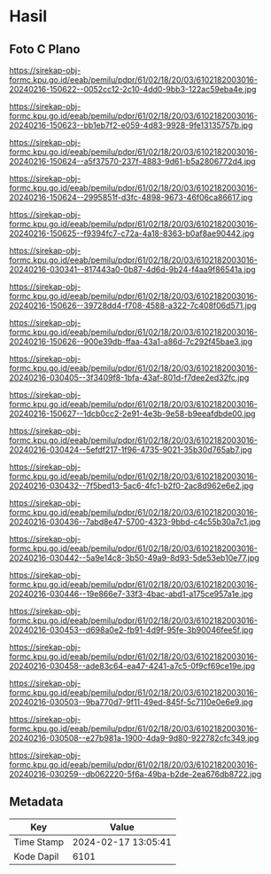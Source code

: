 # Hasil

## Foto C Plano

https://sirekap-obj-formc.kpu.go.id/eeab/pemilu/pdpr/61/02/18/20/03/6102182003016-20240216-150622--0052cc12-2c10-4dd0-9bb3-122ac59eba4e.jpg

https://sirekap-obj-formc.kpu.go.id/eeab/pemilu/pdpr/61/02/18/20/03/6102182003016-20240216-150623--bb1eb7f2-e059-4d83-9928-9fe13135757b.jpg

https://sirekap-obj-formc.kpu.go.id/eeab/pemilu/pdpr/61/02/18/20/03/6102182003016-20240216-150624--a5f37570-237f-4883-9d61-b5a2806772d4.jpg

https://sirekap-obj-formc.kpu.go.id/eeab/pemilu/pdpr/61/02/18/20/03/6102182003016-20240216-150624--2995851f-d3fc-4898-9673-46f06ca86617.jpg

https://sirekap-obj-formc.kpu.go.id/eeab/pemilu/pdpr/61/02/18/20/03/6102182003016-20240216-150625--f9394fc7-c72a-4a18-8363-b0af8ae90442.jpg

https://sirekap-obj-formc.kpu.go.id/eeab/pemilu/pdpr/61/02/18/20/03/6102182003016-20240216-030341--817443a0-0b87-4d6d-9b24-f4aa9f86541a.jpg

https://sirekap-obj-formc.kpu.go.id/eeab/pemilu/pdpr/61/02/18/20/03/6102182003016-20240216-150626--39728dd4-f708-4588-a322-7c408f06d571.jpg

https://sirekap-obj-formc.kpu.go.id/eeab/pemilu/pdpr/61/02/18/20/03/6102182003016-20240216-150626--900e39db-ffaa-43a1-a86d-7c292f45bae3.jpg

https://sirekap-obj-formc.kpu.go.id/eeab/pemilu/pdpr/61/02/18/20/03/6102182003016-20240216-030405--3f3409f8-1bfa-43af-801d-f7dee2ed32fc.jpg

https://sirekap-obj-formc.kpu.go.id/eeab/pemilu/pdpr/61/02/18/20/03/6102182003016-20240216-150627--1dcb0cc2-2e91-4e3b-9e58-b9eeafdbde00.jpg

https://sirekap-obj-formc.kpu.go.id/eeab/pemilu/pdpr/61/02/18/20/03/6102182003016-20240216-030424--5efdf217-1f96-4735-9021-35b30d765ab7.jpg

https://sirekap-obj-formc.kpu.go.id/eeab/pemilu/pdpr/61/02/18/20/03/6102182003016-20240216-030432--7f5bed13-5ac6-4fc1-b2f0-2ac8d962e6e2.jpg

https://sirekap-obj-formc.kpu.go.id/eeab/pemilu/pdpr/61/02/18/20/03/6102182003016-20240216-030436--7abd8e47-5700-4323-9bbd-c4c55b30a7c1.jpg

https://sirekap-obj-formc.kpu.go.id/eeab/pemilu/pdpr/61/02/18/20/03/6102182003016-20240216-030442--5a9e14c8-3b50-49a9-8d93-5de53eb10e77.jpg

https://sirekap-obj-formc.kpu.go.id/eeab/pemilu/pdpr/61/02/18/20/03/6102182003016-20240216-030446--19e866e7-33f3-4bac-abd1-a175ce957a1e.jpg

https://sirekap-obj-formc.kpu.go.id/eeab/pemilu/pdpr/61/02/18/20/03/6102182003016-20240216-030453--d698a0e2-fb91-4d9f-95fe-3b90046fee5f.jpg

https://sirekap-obj-formc.kpu.go.id/eeab/pemilu/pdpr/61/02/18/20/03/6102182003016-20240216-030458--ade83c64-ea47-4241-a7c5-0f9cf69ce19e.jpg

https://sirekap-obj-formc.kpu.go.id/eeab/pemilu/pdpr/61/02/18/20/03/6102182003016-20240216-030503--9ba770d7-9f11-49ed-845f-5c7110e0e6e9.jpg

https://sirekap-obj-formc.kpu.go.id/eeab/pemilu/pdpr/61/02/18/20/03/6102182003016-20240216-030508--e27b981a-1900-4da9-9d80-922782cfc349.jpg

https://sirekap-obj-formc.kpu.go.id/eeab/pemilu/pdpr/61/02/18/20/03/6102182003016-20240216-030259--db062220-5f6a-49ba-b2de-2ea676db8722.jpg


## Metadata

| Key        | Value               |
| ---------- | ------------------- |
| Time Stamp | 2024-02-17 13:05:41 |
| Kode Dapil | 6101                |



